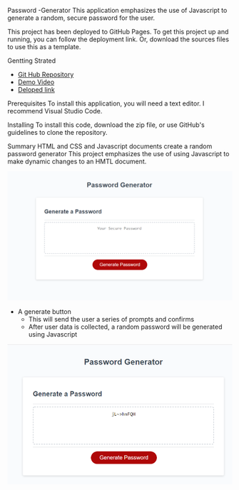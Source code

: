 Password -Generator
This application emphasizes the use of Javascript to generate a random, secure password for the user.

This project has been deployed to GitHub Pages. To get this project up and running, you can follow the deployment link. Or, download the sources files to use this as a template.

Gentting Strated
* [Git Hub Repository](https://github.com/Preranashukla/Assignment3.git)
* [ Demo Video ](https://drive.google.com/file/d/18wr5qb5-fHkZ23mrRKRaWvY70-hAn0i6/view)
* [Deloped link](https://preranashukla.github.io/Assignment3/)

Prerequisites
To install this application, you will need a text editor. I recommend Visual Studio Code.

Installing
To install this code, download the zip file, or use GitHub's guidelines to clone the repository.

Summary
HTML and CSS and Javascript documents create a random password generator
This project emphasizes the use of using Javascript to make dynamic changes to an HMTL document.

![](./docs/Demo.PNG)
* A generate button
    * This will send the user a series of prompts and confirms
    * After user data is collected, a random password will be generated using Javascript

![](./docs/pass.PNG)



